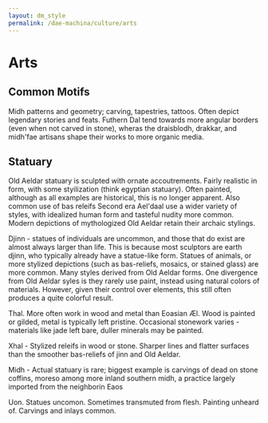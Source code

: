 ```yaml
---
layout: dm_style
permalink: /dae-machina/culture/arts
---
```


# Arts

## Common Motifs

Midh patterns and geometry; carving, tapestries, tattoos. Often depict legendary stories and feats.
Futhern Dal tend towards more angular borders (even when not carved in stone), wheras the draisblodh, drakkar, and midh'fae artisans shape their works to more organic media.

## Statuary



Old Aeldar statuary is sculpted with ornate accoutrements. Fairly realistic in form, with some styilization (think egyptian statuary). Often painted, although as all examples are historical, this is no longer apparent. 
Also common use of bas releifs
Second era Ael'daal use a wider variety of styles, with idealized human form and tasteful nudity more common. Modern depictions of mythologized Old Aeldar retain their archaic stylings.

Djinn - statues of individuals are uncommon, and those that do exist are almost always larger than life. This is because most sculptors are earth djinn, who typically already have a statue-like form.
Statues of animals, or more stylized depictions (such as bas-reliefs, mosaics, or stained glass) are more common. Many styles derived from Old Aeldar forms. One divergence from Old Aeldar syles is they rarely use paint, instead using natural colors of materials.
However, given their control over elements, this still often produces a quite colorful result.

Thal. More often work in wood and metal than Eoasian Æl. Wood is painted or gilded, metal is typically left pristine. Occasional stonework varies - materials like jade left bare, duller minerals may be painted.

Xhal - Stylized releifs in wood or stone. Sharper lines and flatter surfaces than the smoother bas-reliefs of jinn and Old Aeldar.

Midh - Actual statuary is rare; biggest example is carvings of dead on stone coffins, moreso among more inland southern midh, a practice largely imported from the neighborin Eaos

Uon. Statues uncomon. Sometimes transmuted from flesh. Painting unheard of. Carvings and inlays common.

